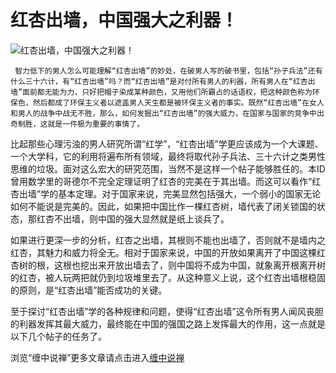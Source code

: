 红杏出墙，中国强大之利器！
====

			

                                                                    

![红杏出墙，中国强大之利器！](http://simg.sinajs.cn/blog7style/images/common/sg_trans.gif)

                                                                   

     智力低下的男人怎么可能理解“红杏出墙”的妙处，在破男人写的破书里，包括“孙子兵法”还有什么三十六计，有“红杏出墙”吗？而“红杏出墙”是对付所有男人的利器，所有男人在“红杏出墙”面前都无能为力，只好把帽子染成某种颜色，又用他们所霸占的话语权，把这种颜色称为环保色，然后都成了环保主义者以遮盖男人天生都是被环保主义者的事实。既然“红杏出墙”在女人和男人的战争中战无不胜，那么，如何发掘出“红杏出墙”的强大威力，在国家与国家的竞争中出奇制胜，这就是一件极为重要的事情了。

  比起那些心理污浊的男人研究所谓“红学”，“红杏出墙”学更应该成为一个大课题、一个大学科，它的利用将遍布所有领域，最终将取代孙子兵法、三十六计之类男性思维的垃圾。面对这么宏大的研究范围，当然不是这样一个帖子能够胜任的。本ID曾用数学里的哥德尔不完全定理证明了红杏的完美在于其出墙。而这可以看作“红杏出墙”学的基本定理。对于国家来说，完美显然包括强大，一个弱小的国家无论如何不能说是完美的。因此，如果把中国比作一棵红杏树，墙代表了闭关锁国的状态，那红杏不出墙，则中国的强大显然就是纸上谈兵了。

  如果进行更深一步的分析，红杏之出墙，其根则不能也出墙了，否则就不是墙内之红杏，其魅力和威力将全无。相对于国家来说，中国的开放如果离开了中国这棵红杏树的根，这根也挖出来开放出墙去了，则中国将不成为中国，就象离开根离开树的红杏，被人玩两把就仍到垃圾堆里去了。从这种意义上说，这个红杏出墙根稳固的原则，是“红杏出墙”能否成功的关键。

  至于探讨“红杏出墙”学的各种规律和问题，使得“红杏出墙”这令所有男人闻风丧胆的利器发挥其最大威力，最终能在中国的强国之路上发挥最大的作用，这一点就是以下几个帖子的任务了。

浏览“缠中说禅”更多文章请点击进入[缠中说禅](http://blog.sina.com.cn/m/chzhshch)
